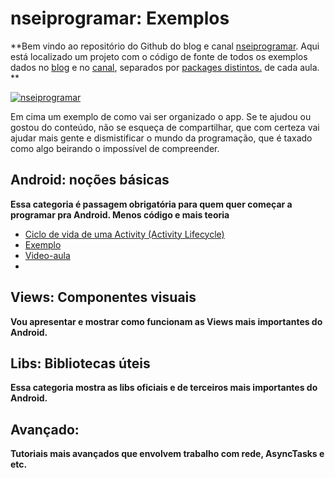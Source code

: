 # nseiprogramar: Exemplos
**Bem vindo ao repositório do Github do blog e canal [nseiprogramar](https://nseiprogramar.wordpress.com/). Aqui está localizado um projeto com o código de fonte de todos os exemplos dados no [blog](https://nseiprogramar.wordpress.com/) e no [canal](https://nseiprogramar.wordpress.com/), separados por [packages distintos.](https://github.com/hofstede-matheus/nseiprogramar/tree/master/app/src/main) de cada aula. **

[![nseiprogramar](http://i.imgur.com/rdOjRAA.png?1)](https://github.com/hofstede-matheus/nseiprogramar/tree/master/app/src/main/java/nseiprogramar/matheushofstede/com/exemplos)

Em cima um exemplo de como vai ser organizado o app.
Se te ajudou ou gostou do conteúdo, não se esqueça de compartilhar, que com certeza vai ajudar mais gente e dismistificar o mundo da programação, que é taxado como algo beirando o impossível de compreender.

## Android: noções básicas
**Essa categoria é passagem obrigatória para quem quer começar a programar pra Android. Menos código e mais teoria** 
* [Ciclo de vida de uma Activity (Activity Lifecycle)](https://nseiprogramar.wordpress.com/2015/11/02/ciclo-de-vida-de-uma-activity-activity-lifecycle/)
 * [Exemplo](https://github.com/hofstede-matheus/nseiprogramar/tree/master/app/src/main/java/nseiprogramar/matheushofstede/com/exemplos/lifecycle)
 * [Video-aula](chegando...)
 * 
 

 
## Views: Componentes visuais
**Vou apresentar e mostrar como funcionam as Views mais importantes do Android.** 







## Libs: Bibliotecas úteis
**Essa categoria mostra as libs oficiais e de terceiros mais importantes do Android.** 



## Avançado:
**Tutoriais mais avançados que envolvem trabalho com rede, AsyncTasks e etc.** 


